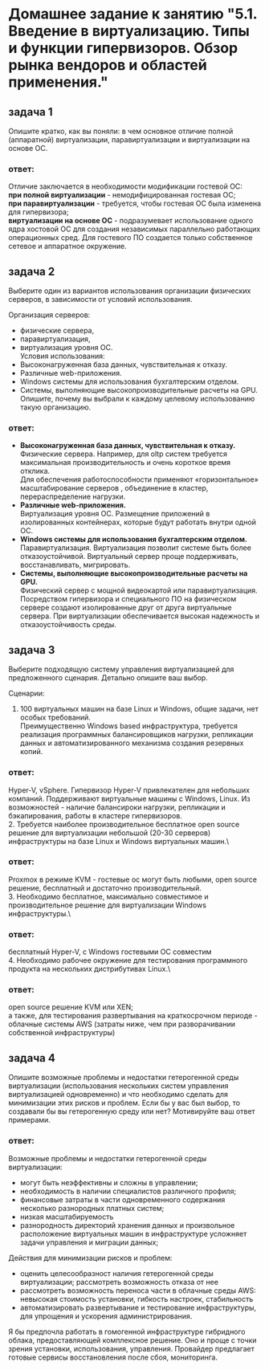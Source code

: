 # Домашнее задание к занятию "5.1. Введение в виртуализацию. Типы и функции гипервизоров. Обзор рынка вендоров и областей применения."
## задача 1
Опишите кратко, как вы поняли: в чем основное отличие полной (аппаратной) виртуализации, паравиртуализации и виртуализации на основе ОС.

### ответ:
Отличие заключается в необходимости модификации гостевой ОС: \
__при полной виртуализации__  - немодифицированная гостевая ОС;\
__при паравиртуализации__ - требуется, чтобы гостевая ОС была изменена для гипервизора;\
__виртуализации на основе ОС__ - подразумевает использование одного ядра хостовой ОС для создания независимых параллельно работающих операционных сред. Для гостевого ПО создается только собственное сетевое и аппаратное окружение. 

## задача 2
Выберите один из вариантов использования организации физических серверов, в зависимости от условий использования.

Организация серверов:

* физические сервера,
* паравиртуализация,
* виртуализация уровня ОС. \
Условия использования:
* Высоконагруженная база данных, чувствительная к отказу.
* Различные web-приложения.
* Windows системы для использования бухгалтерским отделом.
* Системы, выполняющие высокопроизводительные расчеты на GPU. \
Опишите, почему вы выбрали к каждому целевому использованию такую организацию.

### ответ:
* __Высоконагруженная база данных, чувствительная к отказу.__\
Физические сервера. Например, для oltp систем требуется максимальная производительность и очень короткое время отклика.\
Для обеспечения работоспособности применяют «горизонтальное» масштабирование серверов , объединение в кластер, перераспределение нагрузки.
* __Различные web-приложения.__\
Виртуализация уровня ОС. Размещение приложений в изолированных контейнерах, которые будут работать внутри одной ОС. 
* __Windows системы для использования бухгалтерским отделом.__\
Паравиртуализация. Виртуализация позволит системе быть более отказоустойчивой. Виртуальный сервер проще поддерживать, восстанавливать, мигрировать.
* __Системы, выполняющие высокопроизводительные расчеты на GPU.__\
Физический сервер с мощной видеокартой или  паравиртуализация. \
Посредством гипервизора и специального ПО на физическом сервере создают изолированные друг от друга виртуальные сервера. При виртуализации обеспечивается высокая надежность и отказоустойчивость среды. 

## задача 3
Выберите подходящую систему управления виртуализацией для предложенного сценария. Детально опишите ваш выбор.

Сценарии:

1. 100 виртуальных машин на базе Linux и Windows, общие задачи, нет особых требований. \
Преимущественно Windows based инфраструктура, требуется реализация программных балансировщиков нагрузки, репликации данных и автоматизированного механизма создания резервных копий.
### ответ:
Hyper-V, vSphere. Гипервизор Hyper-V привлекателен для небольших компаний.
Поддерживают виртуальные машины с Windows, Linux. Из возможностей - наличие балансироки нагрузки, репликации и бэкапирования, работы в кластере гипервизоров.\
2. Требуется наиболее производительное бесплатное open source решение для виртуализации небольшой (20-30 серверов) инфраструктуры на базе Linux и Windows виртуальных машин.\
### ответ:
Proxmox в режиме KVM - гостевые ос могут быть любыми, open source решение, бесплатный 
и достаточно производительный. \
3. Необходимо бесплатное, максимально совместимое и производительное решение для виртуализации Windows инфраструктуры.\
### ответ:
бесплатный Hyper-V, с Windows гостевыми ОС совместим\
4. Необходимо рабочее окружение для тестирования программного продукта на нескольких дистрибутивах Linux.\
### ответ:
open source решение  KVM или XEN; \
а также, для тестирования развертывания на краткосрочном периоде  - облачные системы AWS (затраты ниже, чем при разворачивании собственной инфраструктуры)

## задача 4
Опишите возможные проблемы и недостатки гетерогенной среды виртуализации (использования нескольких систем управления виртуализацией одновременно) и что необходимо сделать для минимизации этих рисков и проблем. Если бы у вас был выбор, то создавали бы вы гетерогенную среду или нет? Мотивируйте ваш ответ примерами.
### ответ:
Возможные проблемы и недостатки гетерогенной среды виртуализации:
- могут быть неэффективны и сложны в управлении;
- необходимость в наличии специалистов различного профиля;
- финансовые затраты в части одновременного содержания несколько разнородных платных систем;
- низкая масштабируемость
- разнородность директорий хранения данных и произвольное расположение виртуальных машин в инфраструктуре усложняет задачи управления и миграции данных;

Действия для минимизации рисков и проблем:
- оценить целесообразност наличия гетерогенной среды виртуализации; рассмотреть возможность отказа от нее
- рассмотреть возможность переноса части в облачные среды AWS: невысокая стоимость установки, гибкость настроек, стабильность
- автоматизировать развертывание и тестирование инфраструктуры, для упрощения и ускорения администрирования.

Я бы предпочла работать в гомогенной инфраструктуре гибридного облака, предоставляющей комплексное решение.
Оно и проще с точки зрения установки, использования, управления.
Провайдер предлагает готовые сервисы восстановления после сбоя, мониторинга.
